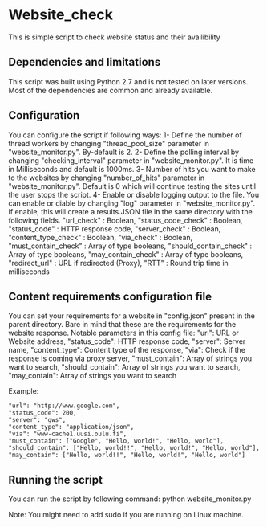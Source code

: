 # Website_check

This is simple script to check website status and their availibility

## Dependencies and limitations

This script was built using Python 2.7 and is not tested on later versions. Most of the dependencies are common and already available.

## Configuration
You can configure the script if following ways:
1- Define the number of thread workers by changing "thread_pool_size" parameter in "website_monitor.py". By-default is 2.
2- Define the polling interval by changing "checking_interval" parameter in "website_monitor.py". It is time in Milliseconds and default is 1000ms.
3- Number of hits you want to make to the websites by changing "number_of_hits" parameter in "website_monitor.py". Default is 0 which will continue testing the sites until the user stops the script.
4- Enable or disable logging output to the file. You can enable or diable by changing "log" parameter in "website_monitor.py". If enable, this will create a results.JSON file in the same directory with the following fields.
    "url_check" : Boolean,
    "status_code_check" : Boolean,
    "status_code" : HTTP response code,
    "server_check" : Boolean,
    "content_type_check" : Boolean,
    "via_check" : Boolean,
    "must_contain_check" : Array of type booleans,
    "should_contain_check" : Array of type booleans,
    "may_contain_check" : Array of type booleans,
    "redirect_url" : URL if redirected (Proxy),
    "RTT" : Round trip time in milliseconds

## Content requirements configuration file
You can set your requirements for a website in "config.json" present in the parent directory. Bare in mind that these are the requirements for the website response. Notable parameters in this config file:
    "url": URL or Website address,
    "status_code": HTTP response code,
    "server": Server name,
    "content_type": Content type of the response,
    "via": Check if the response is coming via proxy server,
    "must_contain": Array of strings you want to search,
    "should_contain": Array of strings you want to search,
    "may_contain": Array of strings you want to search

Example:

    "url": "http://www.google.com",
    "status_code": 200,
    "server": "gws",
    "content_type": "application/json",
    "via": "www-cache1.uusi.oulu.fi",
    "must_contain": ["Google", "Hello, world!", "Hello, world"],
    "should_contain": ["Hello, world!!", "Hello, world!", "Hello, world"],
    "may_contain": ["Hello, world!!", "Hello, world!", "Hello, world"]

## Running the script

You can run the script by following command:
python website_monitor.py

Note: You might need to add sudo if you are running on Linux machine.
